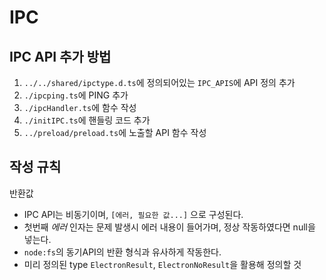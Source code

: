 # IPC

## IPC API 추가 방법

1. `../../shared/ipctype.d.ts`에 정의되어있는 `IPC_APIS`에 API 정의 추가
2. `./ipcping.ts`에 PING 추가
3. `./ipcHandler.ts`에 함수 작성
4. `./initIPC.ts`에 핸들링 코드 추가
5. `../preload/preload.ts`에 노출할 API 함수 작성

## 작성 규칙

반환값

- IPC API는 비동기이며, `[에러, 필요한 값...]` 으로 구성된다.
- 첫번째 *에러* 인자는 문제 발생시 에러 내용이 들어가며, 정상 작동하였다면 null을 넣는다.
- `node:fs`의 동기API의 반환 형식과 유사하게 작동한다.
- 미리 정의된 type `ElectronResult`, `ElectronNoResult`을 활용해 정의할 것